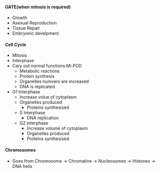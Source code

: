 #### GATE(when mitosis is required)
 - Growth
 - Asexual Reproduction
 - Tissue Repair
 - Embryonic develpment
#### Cell Cycle
 - Mitosis
 - Interphase
 - Cary out normal functions:Mr.POD
	 - Metabolic reactions
	 - Protein synthesis
	 - Organelles numvers are increased
	 - DNA is replicated
 - G1 Interphase
	 - Increase volue of cytoplasm
	 - Organelles produced
		 - Proteins synthesised
	 - S Interphase
		 - DNA replication
	 - G2 Interphase
		 - Increase volume of cytoplasm
		 - Organelles produced
		 - Proteins synthesised
#### Chromosomes
 - Goes from Chromosome -> Chromatine -> Nucleosomes -> Histones -> DNA helix
<!--stackedit_data:
eyJoaXN0b3J5IjpbLTEyMDI3MzM5OTUsLTM0MDE1Mzc2NCwxMj
E2MjE2MDM0LDM2MDY2NDIxOV19
-->